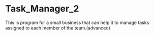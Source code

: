 # Task_Manager_2
This is program for a small business that can help it to manage tasks assigned to each member of the team.(advanced)

